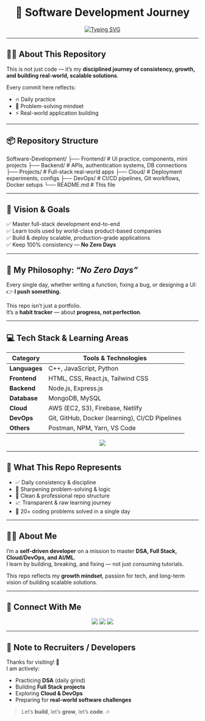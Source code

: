 <h1 align="center">🚀 Software Development Journey</h1>

<p align="center">
  <a href="https://git.io/typing-svg">
    <img src="https://readme-typing-svg.herokuapp.com?font=Fira+Code&size=22&pause=1000&color=36BCF7&center=true&vCenter=true&width=700&lines=💻+Full+Stack+Developer+in+Progress;☁️+Cloud+%26+DevOps+Explorer;🧠+DSA+%26+Problem+Solving+Daily;🚀+Future+AI%2FML+Engineer" alt="Typing SVG" />
  </a>
</p>

---

## 👨‍💻 About This Repository  

This is not just code — it’s my **disciplined journey of consistency, growth, and building real-world, scalable solutions**.  

Every commit here reflects:  
- 🔥 Daily practice  
- 🧠 Problem-solving mindset  
- ⚡ Real-world application building  

---

## 📦 Repository Structure  

Software-Development/
├── Frontend/   # UI practice, components, mini projects
├── Backend/    # APIs, authentication systems, DB connections
├── Projects/   # Full-stack real-world apps
├── Cloud/      # Deployment experiments, configs
├── DevOps/     # CI/CD pipelines, Git workflows, Docker setups
└── README.md   # This file


---

## 🎯 Vision & Goals  

✅ Master full-stack development end-to-end  
✅ Learn tools used by world-class product-based companies  
✅ Build & deploy scalable, production-grade applications  
✅ Keep 100% consistency — **No Zero Days**  

---

## 🧠 My Philosophy: *“No Zero Days”*  

Every single day, whether writing a function, fixing a bug, or designing a UI:  
👉 **I push something.**  

This repo isn’t just a portfolio.  
It’s a **habit tracker** — about **progress, not perfection**.  

---

## 💻 Tech Stack & Learning Areas  

| Category       | Tools & Technologies                                |
|----------------|----------------------------------------------------|
| **Languages**  | C++, JavaScript, Python                             |
| **Frontend**   | HTML, CSS, React.js, Tailwind CSS                   |
| **Backend**    | Node.js, Express.js                                 |
| **Database**   | MongoDB, MySQL                                      |
| **Cloud**      | AWS (EC2, S3), Firebase, Netlify                    |
| **DevOps**     | Git, GitHub, Docker (learning), CI/CD Pipelines     |
| **Others**     | Postman, NPM, Yarn, VS Code                         |

<p align="center">
  <img src="https://skillicons.dev/icons?i=cpp,python,javascript,react,nodejs,express,mongodb,mysql,aws,docker,git,github,vscode" />
</p>

---

## 📌 What This Repo Represents  

- ✅ Daily consistency & discipline  
- 🧠 Sharpening problem-solving & logic  
- 📂 Clean & professional repo structure  
- 📈 Transparent & raw learning journey  
- 🚀 20+ coding problems solved in a single day  

---

## 🙋‍♂️ About Me  

I’m a **self-driven developer** on a mission to master **DSA, Full Stack, Cloud/DevOps, and AI/ML**.  
I learn by building, breaking, and fixing — not just consuming tutorials.  

This repo reflects my **growth mindset**, passion for tech, and long-term vision of building scalable solutions.  

---

## 🤝 Connect With Me  

<p align="center">
  <a href="mailto:ompalyadav2235@gmail.com"><img src="https://img.shields.io/badge/Gmail-D14836?style=for-the-badge&logo=gmail&logoColor=white"/></a>
  <a href="https://linkedin.com/in/OmpalYadav22"><img src="https://img.shields.io/badge/LinkedIn-0A66C2?style=for-the-badge&logo=linkedin&logoColor=white"/></a>
  <a href="https://github.com/OmpalYadav"><img src="https://img.shields.io/badge/GitHub-181717?style=for-the-badge&logo=github&logoColor=white"/></a>
</p>

---

## 🚨 Note to Recruiters / Developers  

Thanks for visiting! 👋  
I am actively:  
- Practicing **DSA** (daily grind)  
- Building **Full Stack projects**  
- Exploring **Cloud & DevOps**  
- Preparing for **real-world software challenges**  

> Let’s **build**, let’s **grow**, let’s **code**. 🔥
